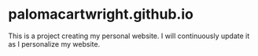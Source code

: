 # palomacartwright.github.io

This is a project creating my personal website. I will continuously update it as I personalize my website. 
